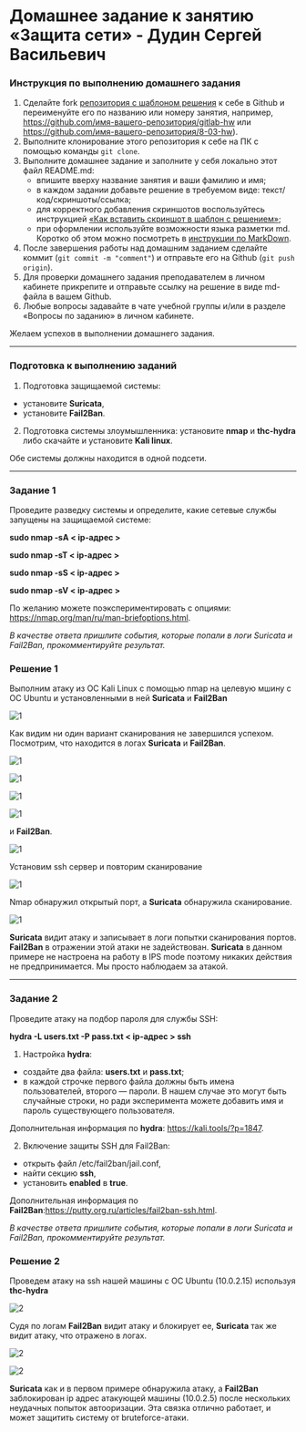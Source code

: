 # Домашнее задание к занятию «Защита сети» - Дудин Сергей Васильевич

### Инструкция по выполнению домашнего задания

1. Сделайте fork [репозитория c шаблоном решения](https://github.com/netology-code/sys-pattern-homework) к себе в Github и переименуйте его по названию или номеру занятия, например, https://github.com/имя-вашего-репозитория/gitlab-hw или https://github.com/имя-вашего-репозитория/8-03-hw).
2. Выполните клонирование этого репозитория к себе на ПК с помощью команды `git clone`.
3. Выполните домашнее задание и заполните у себя локально этот файл README.md:
   - впишите вверху название занятия и ваши фамилию и имя;
   - в каждом задании добавьте решение в требуемом виде: текст/код/скриншоты/ссылка;
   - для корректного добавления скриншотов воспользуйтесь инструкцией [«Как вставить скриншот в шаблон с решением»](https://github.com/netology-code/sys-pattern-homework/blob/main/screen-instruction.md);
   - при оформлении используйте возможности языка разметки md. Коротко об этом можно посмотреть в [инструкции по MarkDown](https://github.com/netology-code/sys-pattern-homework/blob/main/md-instruction.md).
4. После завершения работы над домашним заданием сделайте коммит (`git commit -m "comment"`) и отправьте его на Github (`git push origin`).
5. Для проверки домашнего задания преподавателем в личном кабинете прикрепите и отправьте ссылку на решение в виде md-файла в вашем Github.
6. Любые вопросы задавайте в чате учебной группы и/или в разделе «Вопросы по заданию» в личном кабинете.

Желаем успехов в выполнении домашнего задания.

------

### Подготовка к выполнению заданий

1. Подготовка защищаемой системы:

- установите **Suricata**,
- установите **Fail2Ban**.

2. Подготовка системы злоумышленника: установите **nmap** и **thc-hydra** либо скачайте и установите **Kali linux**.

Обе системы должны находится в одной подсети.

------

### Задание 1

Проведите разведку системы и определите, какие сетевые службы запущены на защищаемой системе:

**sudo nmap -sA < ip-адрес >**

**sudo nmap -sT < ip-адрес >**

**sudo nmap -sS < ip-адрес >**

**sudo nmap -sV < ip-адрес >**

По желанию можете поэкспериментировать с опциями: https://nmap.org/man/ru/man-briefoptions.html.


*В качестве ответа пришлите события, которые попали в логи Suricata и Fail2Ban, прокомментируйте результат.*

### Решение 1

Выполним атаку из ОС Kali Linux c помощью nmap на целевую мшину с ОС Ubuntu и установленными в ней **Suricata** и **Fail2Ban**

![1](https://github.com/noisy441/13-03-savenet/blob/main/img/img1.png)

Как видим ни один вариант сканирования не завершился успехом. Посмотрим, что находится в логах **Suricata** и **Fail2Ban**.

![1](https://github.com/noisy441/13-03-savenet/blob/main/img/suricata1.png)

![1](https://github.com/noisy441/13-03-savenet/blob/main/img/suricata2.png)

![1](https://github.com/noisy441/13-03-savenet/blob/main/img/suricata3.png)

![1](https://github.com/noisy441/13-03-savenet/blob/main/img/suricata4.png)

и **Fail2Ban**.

![1](https://github.com/noisy441/13-03-savenet/blob/main/img/fail2ban1.png)

Установим ssh сервер и повторим сканирование

![1](https://github.com/noisy441/13-03-savenet/blob/main/img/img1-2.png)

Nmap обнаружил открытый порт, а  **Suricata** обнаружила сканирование.

![1](https://github.com/noisy441/13-03-savenet/blob/main/img/suricata4-1.png)


**Suricata** видит атаку и записывает в логи попытки сканирования портов. **Fail2Ban** в отражении этой атаки не задействован. 
**Suricata** в данном примере не настроена на работу в IPS mode поэтому никаких действия не предпринимается. Мы просто наблюдаем за атакой. 

------

### Задание 2

Проведите атаку на подбор пароля для службы SSH:

**hydra -L users.txt -P pass.txt < ip-адрес > ssh**

1. Настройка **hydra**: 
 
 - создайте два файла: **users.txt** и **pass.txt**;
 - в каждой строчке первого файла должны быть имена пользователей, второго — пароли. В нашем случае это могут быть случайные строки, но ради эксперимента можете добавить имя и пароль существующего пользователя.

Дополнительная информация по **hydra**: https://kali.tools/?p=1847.

2. Включение защиты SSH для Fail2Ban:

-  открыть файл /etc/fail2ban/jail.conf,
-  найти секцию **ssh**,
-  установить **enabled**  в **true**.

Дополнительная информация по **Fail2Ban**:https://putty.org.ru/articles/fail2ban-ssh.html.



*В качестве ответа пришлите события, которые попали в логи Suricata и Fail2Ban, прокомментируйте результат.*

### Решение 2

Проведем атаку на ssh нашей машины с ОС Ubuntu (10.0.2.15) используя **thc-hydra**

![2](https://github.com/noisy441/13-03-savenet/blob/main/img/img2.png)

Судя по логам **Fail2Ban** видит атаку и блокирует ее,  **Suricata** так же видит атаку, что отражено в логах.

![2](https://github.com/noisy441/13-03-savenet/blob/main/img/suricata2-1.png)

![2](https://github.com/noisy441/13-03-savenet/blob/main/img/fail2ban2-1.png)

**Suricata** как и в первом примере обнаружила атаку, а **Fail2Ban** заблокирован ip адрес атакующей машины (10.0.2.5) после нескольких неудачных попыток автооризации. Эта связка отлично работает, и может защитить систему от bruteforce-атаки.


